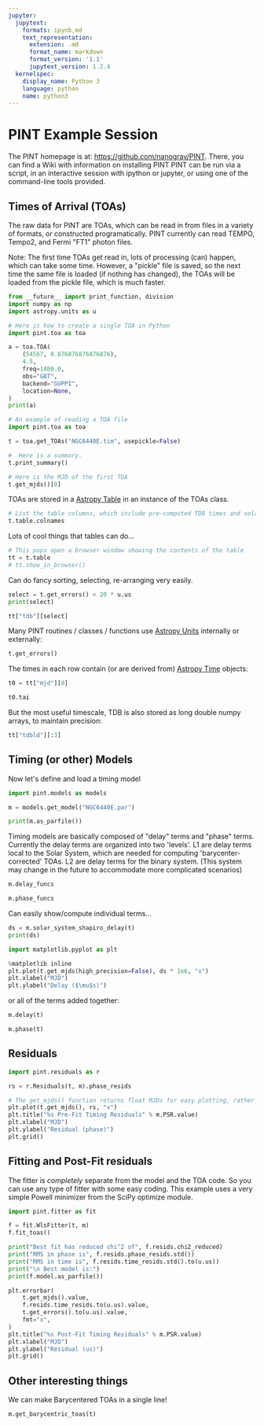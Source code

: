 ```yaml
---
jupyter:
  jupytext:
    formats: ipynb,md
    text_representation:
      extension: .md
      format_name: markdown
      format_version: '1.1'
      jupytext_version: 1.2.4
  kernelspec:
    display_name: Python 3
    language: python
    name: python3
---
```


# PINT Example Session


The PINT homepage is at:  https://github.com/nanograv/PINT.
There, you can find a Wiki with information on installing PINT
PINT can be run via a script, in an interactive session with ipython or jupyter, or using one of the command-line tools provided.


## Times of Arrival (TOAs)


The raw data for PINT are TOAs, which can be read in from files in a variety of formats, or constructed programatically. PINT currently can read TEMPO, Tempo2, and Fermi "FT1" photon files.

Note:  The first time TOAs get read in, lots of processing (can) happen, which can take some time. However, a  "pickle" file is saved, so the next time the same file is loaded (if nothing has changed), the TOAs will be loaded from the pickle file, which is much faster.

```python
from __future__ import print_function, division
import numpy as np
import astropy.units as u
```

```python
# Here is how to create a single TOA in Python
import pint.toa as toa

a = toa.TOA(
    (54567, 0.876876876876876),
    4.5,
    freq=1400.0,
    obs="GBT",
    backend="GUPPI",
    location=None,
)
print(a)
```

```python
# An example of reading a TOA file
import pint.toa as toa

t = toa.get_TOAs("NGC6440E.tim", usepickle=False)
```

```python
#  Here is a summary.
t.print_summary()
```

```python
# Here is the MJD of the first TOA
t.get_mjds()[0]
```

TOAs are stored in a [Astropy Table](https://astropy.readthedocs.org/latest/table/)  in an instance of the TOAs class.

```python
# List the table columns, which include pre-computed TDB times and solar system positions and velocities
t.table.colnames
```

Lots of cool things that tables can do...

```python
# This pops open a browser window showing the contents of the table
tt = t.table
# tt.show_in_browser()
```

Can do fancy sorting, selecting, re-arranging very easily.

```python
select = t.get_errors() < 20 * u.us
print(select)
```

```python
tt["tdb"][select]
```

Many PINT routines / classes / functions use [Astropy Units](https://astropy.readthedocs.org/latest/units/) internally or externally:

```python
t.get_errors()
```

The times in each row contain (or are derived from) [Astropy Time](https://astropy.readthedocs.org/latest/time/) objects:

```python
t0 = tt["mjd"][0]
```

```python
t0.tai
```

But the most useful timescale, TDB is also stored as long double numpy arrays, to maintain precision:

```python
tt["tdbld"][:3]
```

## Timing (or other) Models


Now let's define and load a timing model

```python
import pint.models as models

m = models.get_model("NGC6440E.par")
```

```python
print(m.as_parfile())
```

Timing models are basically composed of "delay" terms and "phase" terms. Currently the delay terms are organized into two 'levels'. L1 are delay terms local to the Solar System, which are needed for computing 'barycenter-corrected' TOAs. L2 are delay terms for the binary system.  (This system may change in the future to accommodate more complicated scenarios)

```python
m.delay_funcs
```

```python
m.phase_funcs
```

Can easily show/compute individual terms...

```python
ds = m.solar_system_shapiro_delay(t)
print(ds)
```

```python
import matplotlib.pyplot as plt

%matplotlib inline
plt.plot(t.get_mjds(high_precision=False), ds * 1e6, "x")
plt.xlabel("MJD")
plt.ylabel("Delay ($\mu$s)")
```

or all of the terms added together:

```python
m.delay(t)
```

```python
m.phase(t)
```

## Residuals

```python
import pint.residuals as r
```

```python
rs = r.Residuals(t, m).phase_resids
```

```python
# The get_mjds() function returns float MJDs for easy plotting, rather than astropy Time objects
plt.plot(t.get_mjds(), rs, "x")
plt.title("%s Pre-Fit Timing Residuals" % m.PSR.value)
plt.xlabel("MJD")
plt.ylabel("Residual (phase)")
plt.grid()
```


## Fitting and Post-Fit residuals


The fitter is *completely* separate from the model and the TOA code.  So you can use any type of fitter with some easy coding.  This example uses a very simple Powell minimizer from the SciPy optimize module.

```python
import pint.fitter as fit

f = fit.WlsFitter(t, m)
f.fit_toas()
```

```python
print("Best fit has reduced chi^2 of", f.resids.chi2_reduced)
print("RMS in phase is", f.resids.phase_resids.std())
print("RMS in time is", f.resids.time_resids.std().to(u.us))
print("\n Best model is:")
print(f.model.as_parfile())
```


```python
plt.errorbar(
    t.get_mjds().value,
    f.resids.time_resids.to(u.us).value,
    t.get_errors().to(u.us).value,
    fmt="x",
)
plt.title("%s Post-Fit Timing Residuals" % m.PSR.value)
plt.xlabel("MJD")
plt.ylabel("Residual (us)")
plt.grid()
```

## Other interesting things


We can make Barycentered TOAs in a single line!

```python
m.get_barycentric_toas(t)
```

```python

```
